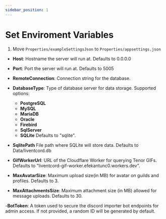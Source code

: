 ```yaml
---
sidebar_position: 1
---
```


# Set Enviroment Variables

1. Move `Properties/exampleSettingsJson` to `Properties/appsettings.json`

  - **Host**:
    Hostname the server will run at.
    Defaults to 0.0.0.0

  - **Port**:
    Port the server will run at.
    Defaults to 5005

  - **RemoteConnection**:
    Connection string for the database.

  - **DatabaseType**:
    Type of database server for data storage. Supported options:
      - **PostgreSQL**
      - **MySQL**
      - **MariaDB**
      - **Oracle**
      - **Firebird**
      - **SqlServer**
      - **SQLite**
    Defaults to "sqlite".

  - **SqlitePath**
    File path where SQLite will store data.
    Defaults to Data/liventcord.db
  
  - **GifWorkerUrl**: 
    URL of the Cloudflare Worker for querying Tenor GIFs.
    Defaults to "liventcord-gif-worker.efekantunc0.workers.dev".

  - **MaxAvatarSize**:
    Maximum upload size(in MB) for avatar on guilds and profiles.
    Defaults to 3.
  
  - **MaxAttachmentsSize**:
    Maximum attachment size (in MB) allowed for message uploads.
    Defaults to 30.
  
  -**BotToken**:
    A token used to secure the discord importer bot endpoints for admin access.
    If not provided, a random ID will be generated by default.
    
  